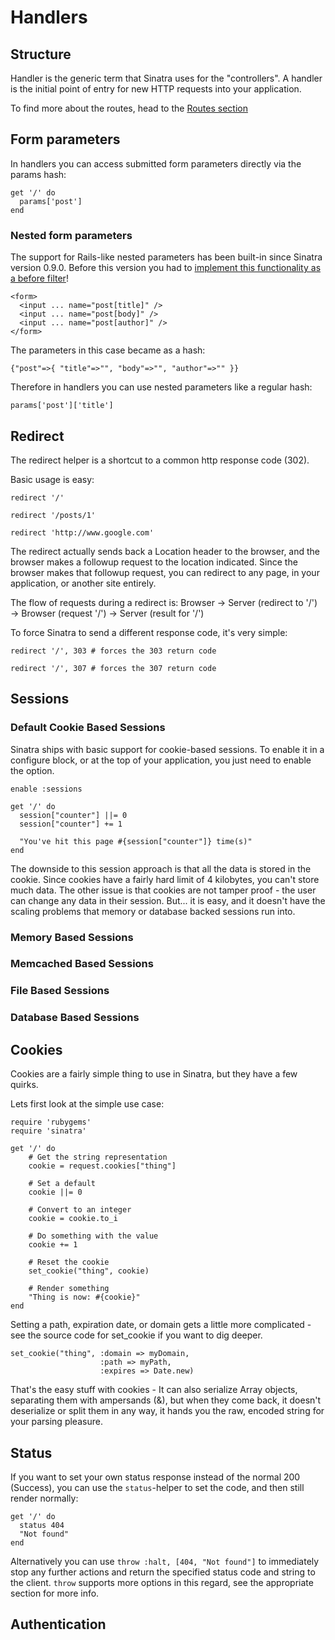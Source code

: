 Handlers
========

Structure
---------

Handler is the generic term that Sinatra uses for the "controllers". A
handler is the initial point of entry for new HTTP requests into your
application.

To find more about the routes, head to the [Routes section](#routes)

Form parameters
---------------

In handlers you can access submitted form parameters directly via the params hash:

    get '/' do
      params['post']
    end
    
### Nested form parameters

The support for Rails-like nested parameters has been built-in since Sinatra version 0.9.0. Before this version you had to [implement this functionality as a before filter](#nested_params_as_filter)!

    <form>
      <input ... name="post[title]" />
      <input ... name="post[body]" />
      <input ... name="post[author]" />
    </form>
    

The parameters in this case became as a hash:
    
    {"post"=>{ "title"=>"", "body"=>"", "author"=>"" }}

Therefore in handlers you can use nested parameters like a regular hash:

    params['post']['title']

Redirect
--------

The redirect helper is a shortcut to a common http response code (302).

Basic usage is easy:

    redirect '/'

    redirect '/posts/1'

    redirect 'http://www.google.com'

The redirect actually sends back a Location header to the browser, and the
browser makes a followup request to the location indicated. Since the browser
makes that followup request, you can redirect to any page, in your application,
or another site entirely.

The flow of requests during a redirect is:
Browser → Server (redirect to '/') → Browser (request '/') → Server (result for '/')

To force Sinatra to send a different response code, it's very simple:

    redirect '/', 303 # forces the 303 return code

    redirect '/', 307 # forces the 307 return code

Sessions
--------

### Default Cookie Based Sessions

Sinatra ships with basic support for cookie-based sessions. To enable it in a
configure block, or at the top of your application, you just need to enable
the option.

    enable :sessions

    get '/' do
      session["counter"] ||= 0
      session["counter"] += 1

      "You've hit this page #{session["counter"]} time(s)"
    end

The downside to this session approach is that all the data is stored in the
cookie. Since cookies have a fairly hard limit of 4 kilobytes, you can't store
much data. The other issue is that cookies are not tamper proof - the user
can change any data in their session. But... it is easy, and it doesn't have
the scaling problems that memory or database backed sessions run into.

### Memory Based Sessions

### Memcached Based Sessions

### File Based Sessions

### Database Based Sessions


Cookies
-------

Cookies are a fairly simple thing to use in Sinatra, but they have a few quirks.

Lets first look at the simple use case:

    require 'rubygems'
    require 'sinatra'

    get '/' do
        # Get the string representation
        cookie = request.cookies["thing"]

        # Set a default
        cookie ||= 0

        # Convert to an integer
        cookie = cookie.to_i

        # Do something with the value
        cookie += 1

        # Reset the cookie
        set_cookie("thing", cookie)

        # Render something
        "Thing is now: #{cookie}"
    end

Setting a path, expiration date, or domain gets a little more complicated - see the source code for set\_cookie if you want to dig deeper.

    set_cookie("thing", :domain => myDomain,
                        :path => myPath,
                        :expires => Date.new)

That's the easy stuff with cookies - It can also serialize Array objects,
separating them with ampersands (&), but when they come back, it doesn't
deserialize or split them in any way, it hands you the raw, encoded string
for your parsing pleasure.


Status
------

If you want to set your own status response instead of the normal 200 (Success), you can use the `status`-helper to set the
code, and then still render normally:

    get '/' do
      status 404
      "Not found"
    end

Alternatively you can use `throw :halt, [404, "Not found"]` to immediately stop any further actions and return the
specified status code and string to the client. `throw` supports more options in this regard, see the appropriate section
for more info.


Authentication
--------------

